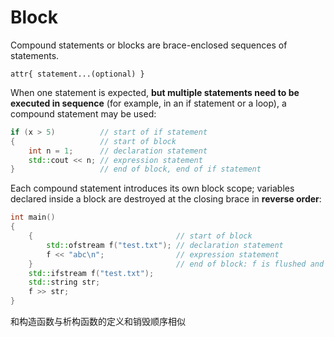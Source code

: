 # Block
Compound statements or blocks are brace-enclosed sequences of statements.

    attr{ statement...(optional) }

When one statement is expected, **but multiple statements need to be executed in sequence** (for example, in an if statement or a loop), a compound statement may be used:

```cpp
if (x > 5)          // start of if statement
{                   // start of block
    int n = 1;      // declaration statement
    std::cout << n; // expression statement
}                   // end of block, end of if statement
```
Each compound statement introduces its own block scope; variables declared inside a block are destroyed at the closing brace in **reverse order**:
```cpp
int main()
{
    {                                // start of block
        std::ofstream f("test.txt"); // declaration statement
        f << "abc\n";                // expression statement
    }                                // end of block: f is flushed and closed
    std::ifstream f("test.txt");
    std::string str;
    f >> str;
}
```
和构造函数与析构函数的定义和销毁顺序相似
